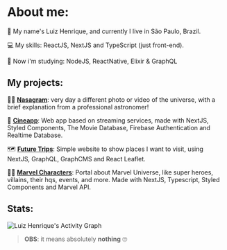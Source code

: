 # About me:
<p align="justify">👦 My name's Luiz Henrique, and currently I live in São Paulo, Brazil.<p>
<p align="justify">💻 My skills: ReactJS, NextJS and TypeScript (just front-end).<p>
<p align="justify">🧠 Now i'm studying: NodeJS, ReactNative, Elixir & GraphQL <p>

 
## My projects:
👩‍🚀 [**Nasagram**](https://nasa-gram.vercel.app/): very day a different photo or video of the universe, with a brief explanation from a professional astronomer!
 
🎥 [**Cineapp**](https://github.com/lui7henrique/cineapp):  Web app based on streaming services, made with NextJS, Styled Components, The Movie Database, Firebase Authentication and Realtime Database.
 
🗺 [**Future Trips**](https://github.com/lui7henrique/futuretrips): Simple website to show places I want to visit, using NextJS, GraphQL, GraphCMS and React Leaflet. 
 
🦸‍♀️ [**Marvel Characters**](https://github.com/lui7henrique/marvel-characters): Portal about Marvel Universe, like super heroes, villains, their hqs, events, and more. Made with NextJS, Typescript, Styled Components and Marvel API. 
 
## Stats: 
<div>
    <img alt="Luiz Henrique's Activity Graph" src="https://activity-graph.herokuapp.com/graph?username=lui7henrique&custom_title=Luiz%20Henrique%27s%20Contribution%20Graph&bg_color=121214&color=737380&line=28203e&point=8257e5&hide_border=true" />
  <div> 

> **OBS**: it means absolutely **nothing** 🙄
   
   
